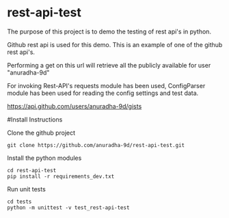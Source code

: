 # rest-api-test

The purpose of this project is to demo the testing of rest api's in python.

Github rest api is used for this demo. This is an example of one of the github rest api's.

Performing a get on this url will retrieve all the publicly available for user "anuradha-9d"

For invoking Rest-API's requests module has been used, ConfigParser module has been used for reading the config settings and test data.

https://api.github.com/users/anuradha-9d/gists


#Install Instructions

Clone the github project
```
git clone https://github.com/anuradha-9d/rest-api-test.git
```

Install the python modules

```
cd rest-api-test
pip install -r requirements_dev.txt
```

Run unit tests

```
cd tests
python -m unittest -v test_rest-api-test
```
